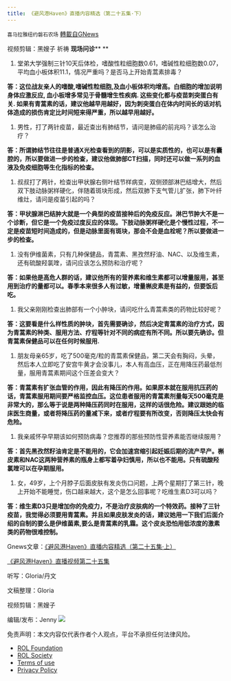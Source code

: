 ```yaml
---
title: 《避风港Haven》直播内容精选（第二十五集·下）
---
```

`喜马拉雅纽约磐石农场` [轉載自GNews](https://gnews.org/zh-hans/2209917/)

视频剪辑：黑嫂子 祈祷
**现场问诊**** **

1. 堂弟大学强制三针10天后体检，嗜酸性粒细胞数0.61，嗜碱性粒细胞数0.07，平均血小板体积11.1，情况严重吗？是否马上开始青蒿素排毒？


**答：这位战友亲人的嗜酸,嗜碱性粒细胞,及血小板体积均增高。白细胞的增加说明身体应激反应, 血小板增多常见于骨髓增生性疾病. 这些变化都与疫苗刺突蛋白有关. 如果有青蒿素的话，建议他越早用越好，因为刺突蛋白在体内时间长的话对机体造成的损伤肯定比时间短来得严重，所以越早用越好。**

1. 男性，打了两针疫苗，最近查出有肺结节，请问是肺癌的前兆吗？该怎么治疗？


**答：所谓肺结节往往是普通X光检查看到的阴影，可以是实质性的，也可以是有囊腔的，所以要做进一步的检查，建议他做肺部CT扫描，同时还可以做一系列的血液及免疫细胞等生化指标的检查。**

1. 叔叔打了两针，检查出甲状腺右侧叶结节样病变，双侧颈部淋巴结增大，然后双下肢动脉粥样硬化，伴随着斑块形成，然后双肺下支气管儿扩张，肺下叶纤维灶，请问是疫苗引起的吗？


**答：甲状腺淋巴结肿大就是一个典型的疫苗接种后的免疫反应。淋巴节肿大不是一个诊断，但它是一个免疫过度反应的体现。下肢动脉粥样硬化是个慢性过程，不一定是疫苗短时间造成的，但是动脉里面有斑块，那会不会是血栓呢？所以要做进一步的检查。**

1. 没有伊维菌素，只有几种保健品，青蒿素、黑孜然籽油、NAC、以及维生素，还有硫酸羟氯喹，请问应该怎么预防和治疗呢？


**答：如果他是高危人群的话，建议他所有的营养素和维生素都可以增量服用，甚至用到治疗的量都可以。春季本来很多人有过敏，增量槲皮素是有益的，但要饭后吃。**

1. 我父亲刚刚检查出肺部有一个小肿块，请问吃什么青蒿素类的药物比较好呢？


**答：这要看是什么样性质的肿块，首先需要确诊，然后决定青蒿素的治疗方式，因为青蒿素的种类、服用方法、疗程等针对不同的病症有所不同。所以要先确诊。但青蒿素保健品可以在任何时候服用.**

1. 朋友母亲65岁，吃了500毫克/粒的青蒿素保健品，第二天会有胸闷，头晕，然后本人立即吃了安宫牛黄才会没事儿，本人有高血压，正在用降压药最低剂量，服用青蒿素期间这个压差会变大？


**答：青蒿素有扩张血管的作用，因此有降压的作用。如果原本就在服用抗压药的话，青蒿素服用期间要严格监控血压。这位患者服用的青蒿素剂量每天500毫克是非常大的，那么等于说是两种降压药同时在服用，这样的话很危险。建议跟她的临床医生商量，或者将降压药的量减下来，或者疗程要有所改变，否则降压太快会有危险。**

1. 我亲戚怀孕早期该如何预防病毒？您推荐的那些预防性营养素能否继续服用？


**答：首先黑孜然籽油肯定是不能用的，它会加速宫缩引起妊娠后期的流产早产。槲皮素和NAC这两种营养素的瓶身上都写着孕妇慎用，所以也不能用。只有硫酸羟氯喹可以在孕期服用。**

1. 女，49岁，上个月脖子后面皮肤有发炎伤口问题，上两个星期打了第三针，晚上开始不能睡觉，伤口越来越大，这个是怎么回事呢？吃维生素D3可以吗？


**答：维生素D3只是增加你的免疫力，不是治疗皮肤病的一个特效药。接种了三针疫苗，我觉得必须要用青蒿素。并且如果皮肤发炎的话，建议她用一下我们后面介绍的自制的要么是伊维菌素,要么是青蒿素的乳霜。这个皮炎恐怕用低浓度的激素类的药物很难控制。**

Gnews文章：[《避风港Haven》直播内容精选（第二十五集·上）](https://gnews.org/zh-hans/2209913/)

[《避风港Haven》直播视频第二十五集](https://gettr.com/post/p10txide078)

听写：Gloria/丹文

文稿整理：Gloria

视频剪辑：黑嫂子

编辑/发布：Jenny
![](https://assets.gnews.org/wp-content/uploads/2022/03/IMG_3856.jpg)
 

免责声明：本文内容仅代表作者个人观点，平台不承担任何法律风险。

- [ROL Foundation](https://rolfoundation.org/)
- [ROL Society](https://rolsociety.org/)
- [Terms of use](https://gnews.org/terms-of-use-3/)
- [Privacy Policy](https://gnews.org/privacy-policy/)
